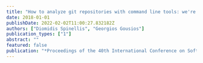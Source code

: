 ```yaml
---
title: "How to analyze git repositories with command line tools: we're not in kansas anymore"
date: 2018-01-01
publishDate: 2022-02-02T11:00:27.832182Z
authors: ["Diomidis Spinellis", "Georgios Gousios"]
publication_types: ["1"]
abstract: ""
featured: false
publication: "*Proceedings of the 40th International Conference on Software Engineering: Companion Proceeedings*"
---
```


